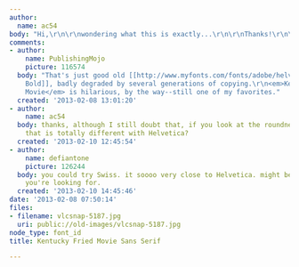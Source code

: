 ```yaml
---
author:
  name: ac54
body: "Hi,\r\n\r\nwondering what this is exactly...\r\n\r\nThanks!\r\n\r\nac"
comments:
- author:
    name: PublishingMojo
    picture: 116574
  body: "That's just good old [[http://www.myfonts.com/fonts/adobe/helvetica/|Helvetica
    Bold]], badly degraded by several generations of copying.\r\n<em>Kentucky Fried
    Movie</em> is hilarious, by the way--still one of my favorites."
  created: '2013-02-08 13:01:20'
- author:
    name: ac54
  body: thanks, although I still doubt that, if you look at the roundness of the C
    that is totally different with Helvetica?
  created: '2013-02-10 12:45:54'
- author:
    name: defiantone
    picture: 126244
  body: you could try Swiss. it soooo very close to Helvetica. might be just the change
    you're looking for.
  created: '2013-02-10 14:45:46'
date: '2013-02-08 07:50:14'
files:
- filename: vlcsnap-5187.jpg
  uri: public://old-images/vlcsnap-5187.jpg
node_type: font_id
title: Kentucky Fried Movie Sans Serif

---
```

